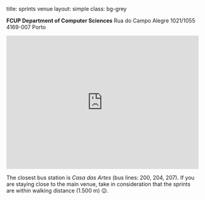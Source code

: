 title: sprints venue
layout: simple
class: bg-grey

**FCUP Department of Computer Sciences**
Rua do Campo Alegre 1021/1055
4169-007 Porto

<iframe width="100%" height="350" id="gmap_canvas" src="https://maps.google.com/maps?q=fcup%20dcc&t=&z=13&ie=UTF8&iwloc=&output=embed" frameborder="0" scrolling="no" marginheight="0" marginwidth="0"></iframe>

The closest bus station is *Casa das Artes* (bus lines: 200, 204, 207). If you are staying close to the main venue, take in consideration that the sprints are within walking distance (1.500 m) 😉.
